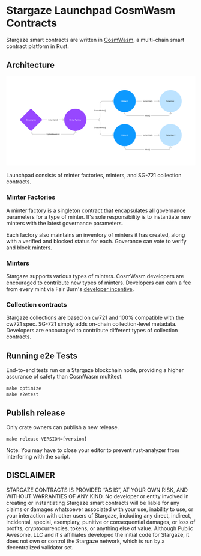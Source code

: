 # Stargaze Launchpad CosmWasm Contracts

Stargaze smart contracts are written in [CosmWasm](https://cosmwasm.com), a multi-chain smart contract platform in Rust.

## Architecture

![](Launchpad-v2.png)

Launchpad consists of minter factories, minters, and SG-721 collection contracts.

### Minter Factories

A minter factory is a singleton contract that encapsulates all governance parameters for a type of minter. It's sole responsibility is to instantiate new minters with the latest governance parameters.

Each factory also maintains an inventory of minters it has created, along with a verified and blocked status for each. Goverance can vote to verify and block minters.

### Minters

Stargaze supports various types of minters. CosmWasm developers are encouraged to contribute new types of minters. Developers can earn a fee from every mint via Fair Burn's [developer incentive](./packages/sg1/README.md).

### Collection contracts

Stargaze collections are based on cw721 and 100% compatible with the cw721 spec. SG-721 simply adds on-chain collection-level metadata. Developers are encouraged to contribute different types of collection contracts.

## Running e2e Tests

End-to-end tests run on a Stargaze blockchain node, providing a higher assurance of safety than CosmWasm multitest.

```
make optimize
make e2etest
```

## Publish release

Only crate owners can publish a new release.

```
make release VERSION=[version]
```

Note: You may have to close your editor to prevent rust-analyzer from interfering with the script.

## DISCLAIMER

STARGAZE CONTRACTS IS PROVIDED “AS IS”, AT YOUR OWN RISK, AND WITHOUT WARRANTIES OF ANY KIND. No developer or entity involved in creating or instantiating Stargaze smart contracts will be liable for any claims or damages whatsoever associated with your use, inability to use, or your interaction with other users of Stargaze, including any direct, indirect, incidental, special, exemplary, punitive or consequential damages, or loss of profits, cryptocurrencies, tokens, or anything else of value. Although Public Awesome, LLC and it's affilliates developed the initial code for Stargaze, it does not own or control the Stargaze network, which is run by a decentralized validator set.
